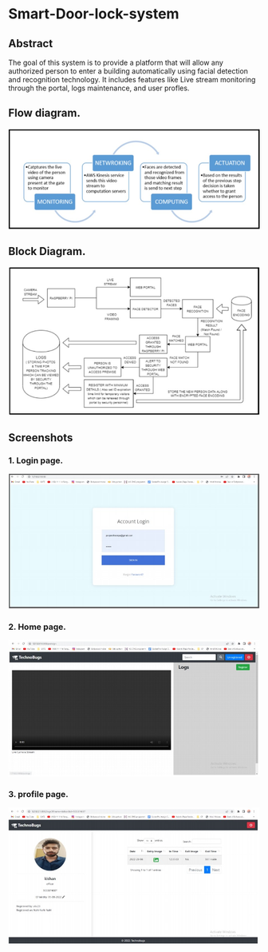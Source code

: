 # Smart-Door-lock-system
## Abstract
The goal of this system is to provide a platform that will allow any authorized person to enter a building automatically 
using facial detection and recognition technology.
It includes features like Live stream monitoring through the portal, logs maintenance, and user profles. 

## Flow diagram.
![alt text](https://github.com/bhindekishan99/Smart_door_lock_system/blob/master/Images/Flow.jpg)

## Block Diagram.
![alt text](https://github.com/bhindekishan99/Smart_door_lock_system/blob/master/Images/Block.jpg)

## Screenshots
### 1. Login page.
![alt text](https://github.com/bhindekishan99/Smart_door_lock_system/blob/master/Images/login.jpg)

### 2. Home page.
![alt text](https://github.com/bhindekishan99/Smart_door_lock_system/blob/master/Images/home.jpg)

### 3. profile page.
![alt text](https://github.com/bhindekishan99/Smart_door_lock_system/blob/master/Images/profile.jpg)



